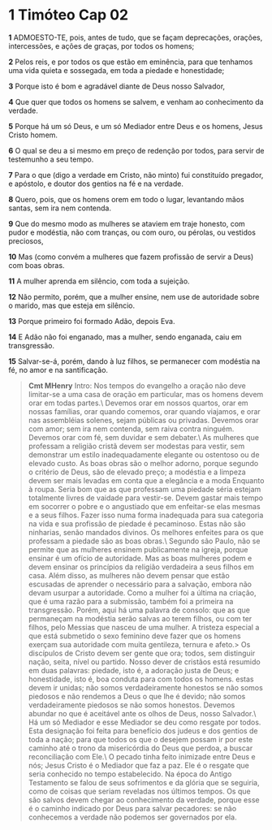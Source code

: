 # 1 Timóteo Cap 02

**1** 	ADMOESTO-TE, pois, antes de tudo, que se façam deprecações, orações, intercessões, e ações de graças, por todos os homens;

**2** 	Pelos reis, e por todos os que estão em eminência, para que tenhamos uma vida quieta e sossegada, em toda a piedade e honestidade;

**3** 	Porque isto é bom e agradável diante de Deus nosso Salvador,

**4** 	Que quer que todos os homens se salvem, e venham ao conhecimento da verdade.

**5** 	Porque há um só Deus, e um só Mediador entre Deus e os homens, Jesus Cristo homem.

**6** 	O qual se deu a si mesmo em preço de redenção por todos, para servir de testemunho a seu tempo.

**7** 	Para o que (digo a verdade em Cristo, não minto) fui constituído pregador, e apóstolo, e doutor dos gentios na fé e na verdade.

**8** 	Quero, pois, que os homens orem em todo o lugar, levantando mãos santas, sem ira nem contenda.

**9** 	Que do mesmo modo as mulheres se ataviem em traje honesto, com pudor e modéstia, não com tranças, ou com ouro, ou pérolas, ou vestidos preciosos,

**10** 	Mas (como convém a mulheres que fazem profissão de servir a Deus) com boas obras.

**11** 	A mulher aprenda em silêncio, com toda a sujeição.

**12** 	Não permito, porém, que a mulher ensine, nem use de autoridade sobre o marido, mas que esteja em silêncio.

**13** 	Porque primeiro foi formado Adão, depois Eva.

**14** 	E Adão não foi enganado, mas a mulher, sendo enganada, caiu em transgressão.

**15** 	Salvar-se-á, porém, dando à luz filhos, se permanecer com modéstia na fé, no amor e na santificação.


> **Cmt MHenry** Intro: Nos tempos do evangelho a oração não deve limitar-se a uma casa de oração em particular, mas os homens devem orar em todas partes.\ Devemos orar em nossos quartos, orar em nossas famílias, orar quando comemos, orar quando viajamos, e orar nas assembléias solenes, sejam públicas ou privadas. Devemos orar com amor; sem ira nem contenda, sem raiva contra ninguém. Devemos orar com fé, sem duvidar e sem debater.\ As mulheres que professam a religião cristã devem ser modestas para vestir, sem demonstrar um estilo inadequadamente elegante ou ostentoso ou de elevado custo. As boas obras são o melhor adorno, porque segundo o critério de Deus, são de elevado preço; a modéstia e a limpeza devem ser mais levadas em conta que a elegância e a moda Enquanto à roupa. Seria bom que as que professam uma piedade séria estejam totalmente livres de vaidade para vestir-se. Devem gastar mais tempo em socorrer o pobre e o angustiado que em enfeitar-se elas mesmas e a seus filhos. Fazer isso numa forma inadequada para sua categoria na vida e sua profissão de piedade é pecaminoso. Estas não são ninharias, senão mandados divinos. Os melhores enfeites para os que professam a piedade são as boas obras.\ Segundo são Paulo, não se permite que as mulheres ensinem publicamente na igreja, porque ensinar é um ofício de autoridade. Mas as boas mulheres podem e devem ensinar os princípios da religião verdadeira a seus filhos em casa. Além disso, as mulheres não devem pensar que estão escusadas de aprender o necessário para a salvação, embora não devam usurpar a autoridade. Como a mulher foi a última na criação, que é uma razão para a submissão, também foi a primeira na transgressão. Porém, aqui há uma palavra de consolo: que as que permaneçam na modéstia serão salvas ao terem filhos, ou com ter filhos, pelo Messias que nasceu de uma mulher. A tristeza especial a que está submetido o sexo feminino deve fazer que os homens exerçam sua autoridade com muita gentileza, ternura e afeto.> Os discípulos de Cristo devem ser gente que ora; todos, sem distinguir nação, seita, nível ou partido. Nosso dever de cristãos está resumido em duas palavras: piedade, isto é, a adoração justa de Deus; e honestidade, isto é, boa conduta para com todos os homens. estas devem ir unidas; não somos verdadeiramente honestos se não somos piedosos e não rendemos a Deus o que lhe é devido; não somos verdadeiramente piedosos se não somos honestos. Devemos abundar no que é aceitável ante os olhos de Deus, nosso Salvador.\ Há um só Mediador e esse Mediador se deu como resgate por todos. Esta designação foi feita para benefício dos judeus e dos gentios de toda a nação; para que todos os que o desejem possam ir por este caminho até o trono da misericórdia do Deus que perdoa, a buscar reconciliação com Ele.\ O pecado tinha feito inimizade entre Deus e nós; Jesus Cristo é o Mediador que faz a paz. Ele é o resgate que seria conhecido no tempo estabelecido. Na época do Antigo Testamento se falou de seus sofrimentos e da glória que se seguiria, como de coisas que seriam reveladas nos últimos tempos. Os que são salvos devem chegar ao conhecimento da verdade, porque esse é o caminho indicado por Deus para salvar pecadores: se não conhecemos a verdade não podemos ser governados por ela.